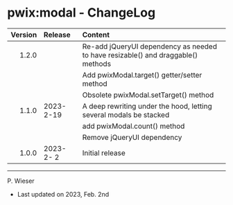 # pwix:modal - ChangeLog

| Version | Release    | Content |
| ---:    | :---       | :---    |
| 1.2.0   |  | Re-add jQueryUI dependency as needed to have resizable() and draggable() methods |
|         |            | Add pwixModal.target() getter/setter method |
|         |            | Obsolete pwixModal.setTarget() method |
| 1.1.0   | 2023- 2-19 | A deep rewriting under the hood, letting several modals be stacked |
|         |            | add pwixModal.count() method |
|         |            | Remove jQueryUI dependency |
| 1.0.0   | 2023- 2- 2 | Initial release |

---
P. Wieser
- Last updated on 2023, Feb. 2nd
